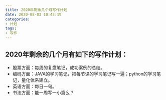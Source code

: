 ```yaml
---
title: 2020年剩余几个月写作计划
date: 2020-08-03 10:43:19
categories: 
- 计划
tags: 
- 写作
---
```


## 2020年剩余的几个月有如下的写作计划：
* 股票方面：每周的复盘笔记，成功案例的总结。
* 编码方面：JAVA的学习笔记，把每节课的学习笔记写一遍；python的学习笔记，量化体系建立。
* 英语方面：每日一句。
* 书法方面：能一周写一小篇么？